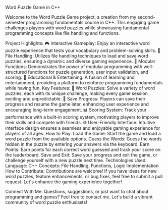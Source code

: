 Word Puzzle Game in C++

Welcome to the Word Puzzle Game project, a creation from my second-semester programming fundamentals course in C++. This engaging game challenges players with word puzzles while showcasing fundamental programming concepts like file handling and functions.

Project Highlights:
🎮 Interactive Gameplay: Enjoy an interactive word puzzle experience that tests your vocabulary and problem-solving skills.
📁 File Handling: Utilizes file handling techniques to load and save word puzzles, ensuring a dynamic and diverse gaming experience.
🔧 Modular Functions: Demonstrates the power of modular programming with well-structured functions for puzzle generation, user input validation, and scoring.
🌟 Educational & Entertaining: A fusion of learning and entertainment, providing a platform to reinforce programming fundamentals while having fun.
Key Features:
🧩 Word Puzzles: Solve a variety of word puzzles, each with its unique challenge, making every game session exciting and unpredictable.
💾 Save Progress: Players can save their progress and resume the game later, enhancing user experience and encouraging long-term engagement.
📊 Scoring System: Track your performance with a built-in scoring system, motivating players to improve their skills and compete with friends.
🌐 User-Friendly Interface: Intuitive interface design ensures a seamless and enjoyable gaming experience for players of all ages.
How to Play:
Load the Game: Start the game and load a word puzzle from the available options.
Guess the Words: Guess the words hidden in the puzzle by entering your answers via the keyboard.
Earn Points: Earn points for each correct word guessed and track your score on the leaderboard.
Save and Exit: Save your progress and exit the game, or challenge yourself with a new puzzle next time.
Technologies Used:
Language: C++
Concepts: File Handling, Functions, Logic Implementation
How to Contribute:
Contributions are welcome! If you have ideas for new word puzzles, feature enhancements, or bug fixes, feel free to submit a pull request. Let's enhance the gaming experience together!

Connect With Me:
Questions, suggestions, or just want to chat about programming and games? Feel free to contact me. Let's build a vibrant community of word puzzle enthusiasts!

